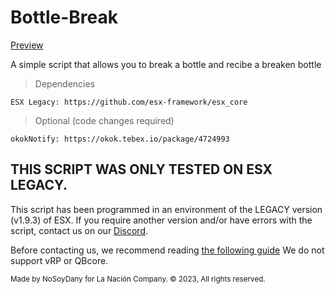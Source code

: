# Bottle-Break
[Preview](https://streamable.com/ofkbmk)

A simple script that allows you to break a bottle and recibe a breaken bottle

> Dependencies
```
ESX Legacy: https://github.com/esx-framework/esx_core
```

> Optional (code changes required)
```
okokNotify: https://okok.tebex.io/package/4724993
```

## THIS SCRIPT WAS ONLY TESTED ON ESX LEGACY.
This script has been programmed in an environment of the LEGACY version (v1.9.3) of ESX. If you require another version and/or have errors with the script, contact us on our [Discord](https://discord.gg/fsJNEkuB9a).

Before contacting us, we recommend reading [the following guide](https://documentation.esx-framework.org/tutorials/tutorials-esx/sharedevent/)
We do not support vRP or QBcore.

<sub> Made by NoSoyDany for La Nación Company.
©️ 2023, All rights reserved.</sub>
